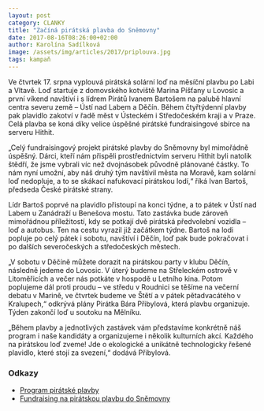 ```yaml
---
layout: post
category: CLANKY
title: "Začíná pirátská plavba do Sněmovny"
date: 2017-08-16T08:26:00+02:00
author: Karolína Sadílková
image: /assets/img/articles/2017/priplouva.jpg
tags: kampaň
---
```


Ve čtvrtek 17. srpna vyplouvá pirátská solární loď na měsíční plavbu po Labi a Vltavě. Loď startuje z domovského kotviště Marina Píšťany u Lovosic a první víkend navštíví i s lídrem Pirátů Ivanem Bartošem na palubě hlavní centra severu země – Ústí nad Labem a Děčín. Během čtyřtýdenní plavby pak plavidlo zakotví v řadě měst v Ústeckém i Středočeském kraji a v Praze. Celá plavba se koná díky velice úspěšné pirátské fundraisingové sbírce na serveru Hithit.
 
„Celý fundraisingový projekt pirátské plavby do Sněmovny byl mimořádně úspěšný. Dárci, kteří nám přispěli prostřednictvím serveru Hithit byli natolik štědří, že jsme vybrali víc než dvojnásobek původně plánované částky. To nám nyní umožní, aby náš druhý tým navštívil města na Moravě, kam solární loď nedopluje, a to se skákací nafukovací pirátskou lodí,“ říká Ivan Bartoš, předseda České pirátské strany.
 
Lídr Bartoš poprvé na plavidlo přistoupí na konci týdne, a to pátek v Ústí nad Labem u Zanádraží u Benešova mostu. Tato zastávka bude zároveň mimořádnou příležitostí, kdy se potkají dvě pirátská předvolební vozidla – loď a autobus. Ten na cestu vyrazil již začátkem týdne. Bartoš na lodi popluje po celý pátek i sobotu, navštíví i Děčín, loď pak bude pokračovat i po dalších severočeských a středočeských městech.
 
„V sobotu v Děčíně můžete dorazit na pirátskou party v klubu Děčín, následně jedeme do Lovosic. V úterý budeme na Střeleckém ostrově v Litoměřicích a večer nás potkáte v hospodě u Letního kina. Potom poplujeme dál proti proudu – ve středu v Roudnici se těšíme na večerní debatu v Marině, ve čtvrtek budeme ve Štětí a v pátek pětadvacátého v Kralupech,“ odkrývá plány Pirátka Bára Přibylová, která plavbu organizuje. Týden zakončí loď u soutoku na Mělníku.
 
„Během plavby a jednotlivých zastávek vám představíme konkrétně náš program i naše kandidáty a organizujeme i několik kulturních akcí. Každého na pirátskou loď zveme! Jde o ekologické a unikátně technologicky řešené plavidlo, které stojí za svezení,“ dodává Přibylová.

### Odkazy 

* [Program pirátské plavby](https://www.pirati.cz/plavba/)
* [Fundraising na pirátskou plavbu do Sněmovny](https://www.hithit.com/cs/project/3805/piratska-plavba-do-snemovny)
